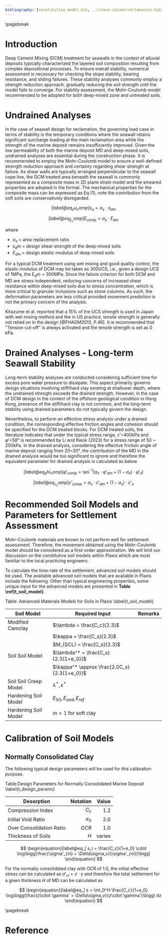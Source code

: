 ```yaml
---
bibliography: [constitutive_model.bib, ../stone-column/reclamation.bib]
---
```


\pagebreak

# Introduction

Deep Cement Mixing (DCM) treatment for seawalls in the context of alluvial deposits typically characterized the layered soil composition resulting from complex depositional processes. To ensure overall stability, numerical assessment is necessary for checking the slope stability, bearing resistance, and sliding failures. These stability analyses commonly employ a strength reduction approach, gradually reducing the soil strength until the model fails to converge. For stability assessment, the Mohr-Coulomb model recommended to be adopted for both deep-mixed zone and untreated soils.

# Undrained Analyses

In the case of seawall design for reclamation, the governing load case in terms of stability is the temporary conditions where the seawall retains significant surcharge loading at the main reclamation area while the strength of the marine deposit remains insufficiently improved. Given the low permeability of both the marine deposit MD and deep-mixed soils, undrained analyses are essential during the construction phase. It is recommended to employ the Mohr-Coulomb model to ensure a well-defined strength reduction approach and certainty regarding shear strength at failure. As shear walls are typically arranged perpendicular to the seawall cope line, the DCM treated area beneath the seawall is commonly represented as a composite mass in 2D plane strain model and the smeared properties are adopted in the format. The mechanical properties for the composite mass can be expressed as Eq.(1), note the contribution from the soft soils are conservatively disregarded.

$$
\begin{equation}[label@eq_su_comp]
s_u = \alpha_s \cdot s_{dm}
\end{equation}
$$

$$
\begin{equation}[label@eq_E_comp]
E_{comp} = \alpha_s \cdot E_{dm}
\end{equation}
$$

where

- $\alpha_s$ = area replacement ratio
- $s_dm$ = design shear strength of the deep-mixed soils
- $E_{dm}$ = design elastic modulus of deep mixed soils

For a typical DCM treatment using wet mixing and good quality control, the elastic modulus of DCM may be taken as 300UCS, i.e., given a design UCS of 1MPa, the $E_dm$ = 300MPa.
Since the failure criterion for both DCM and MD are stress independent, reducing concerns of increased shear resistance within deep-mixed soils due to stress concentration, which is more critical to granular inclusions such as stone columns. As such, the deformation parameters are less critical provided movement prediction is not the primary concern of the analysis.

Kitazume et al. reported that a 15% of the UCS strength is used in Japan with wet mixing method and the in US practice, tensile strength is generally not relied on in the design [@FHADM2013, P.46]. It is recommended that "Tension cut-off" is always activated and the tensile strength is set as 0 kPa.

# Drained Analyses - Long-term Seawall Stability

Long-term stability analyses are conducted considering sufficient time for excess pore water pressure to dissipate. This aspect primarily governs design situations involving stiff/hard clay existing at shallower depth, where the undrained strength exceeds the drained strength. However, in the case of DCM design in the context of the offshore geological condition in Hong Kong, presence of the stiff/hard clay is not common, and the long-term stability using drained parameters do not typically govern the design.

Nevertheless, to perform an effective stress analysis under a drained condition, the corresponding effective friction angles and cohesion should be specified for the DCM treated blocks. For DCM treated soils, the literature indicates that under the typical stress range, $c'$=400kPa and $\varphi'$=58&deg; is recommended by Li and Kwok (2023) for a stress range of 50 ~ 200kPa. In the drained analysis, considering the effective friction angle of marine deposit ranging from 20~30&deg;, the contribution of the MD in the drained analysis would be too significant to ignore and therefore the equivalent parameter for drained analysis is calculated as below.

$$
\begin{equation}[label@eq_phi_comp]
\varphi'_{comp} = \tan^{-1}(\alpha_s \cdot \varphi'_{dm} + (1-\alpha_s)\cdot \varphi'_s)
\end{equation}
$$

$$
\begin{equation}[label@eq_c_comp]
c'_{comp} = \alpha_s \cdot c'_{dm} + (1-\alpha_s)\cdot c'_s
\end{equation}
$$

# Recommended Soil Models and Parameters for Settlement Assessment

Mohr-Coulomb materials are known to not perform well for settlement assessment. Therefore, the movement obtained using the Mohr-Coulomb model should be considered as a first-order approximation. We will limit our discussion on the constitutive soil models within Plaxis which are most familiar to the local practicing engineers.

To calculate the time-rate of the settlement, advanced soil models should be used. The available advanced soil models that are available in Plaxis include the following. Other than typical engineering properties, some unique input for the advanced models are presented in **Table \ref{t_soil_model}**.

Table: Advanced Materials Models for Soils in Plaxis \label{t_soil_model}

| Soil Model            | Required Input                               | Remarks |
| --------------------- | -------------------------------------------- | ------- |
| Modified Camclay      | $\lambda = \frac{C_c}{2.3}$                  |         |
|                       | $\kappa = \frac{C_s}{2.3}$                   |         |
|                       | $M_{SCL} = \frac{C_s}{2.3}$                  |         |
| Soil Soil Model       | $\lambda^* = \frac{C_s}{2.3(1+e_0)}$         |         |
|                       | $\kappa^* \approx \frac{2.0C_s}{2.3(1+e_0)}$ |         |
| Soil Soil Creep Model | $\lambda^*, \kappa^*$                        |         |
| Hardening Soil Model  | $E_{50}, E_{oed}, E_{ref}$                   |         |
| Hardening Soil Model  | $m=1$ for soft clay                          |         |


# Calibration of Soil Models

## Normally Consolidated Clay

The following typical design parameters will be used for this calibration purpose.

Table:Design Parameters for Normally Consolidated Marine Deposit \label{t_design_params}

| Desorption               | Notation |  Value |
| ------------------------ | -------: | -----: |
| Compression Index        |    $C_c$ |    1.2 |
| Initial Void Ratio       |    $e_0$ |    2.0 |
| Over Consolidation Ratio |    $OCR$ |    1.0 |
| Thickness of Soils       |      $H$ | varies |

$$
\begin{equation}[label@eq_]
s_i = \frac{C_c}{1+e_0} \cdot \log\bigg(\frac{\sigma'_{vi} + \Delta\sigma_v}{\sigma'_{vi}}\bigg)
\end{equation}
$$

For the normally consolidated clay with OCR of 1.0, the initial effective stress can be calculated as $\sigma'_{vi} = z \cdot \gamma$ and therefore the total settlement for a given thickness $H$ of MD can be calculated as 

$$
\begin{equation}[label@eq_]
s = \int_0^H \frac{C_c}{1+e_0} \log\bigg(\frac{z\cdot \gamma' + \Delta\sigma_v}{z\cdot \gamma'}\bigg) dz
\end{equation}
$$


\pagebreak

# Reference
